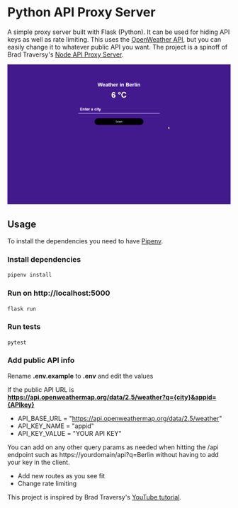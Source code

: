 # Python API Proxy Server

A simple proxy server built with Flask (Python). It can be used for hiding API keys as well as rate limiting. This uses the [OpenWeather API](https://openweathermap.org/api), but you can easily change it to whatever public API you want. The project
is a spinoff of Brad Traversy's [Node API Proxy Server](https://github.com/bradtraversy/node-api-proxy-server).

![Weather App](./frontend/weather-app.gif)

## Usage

To install the dependencies you need to have [Pipenv](https://pipenv.pypa.io/en/latest/).

### Install dependencies

```bash
pipenv install
```

### Run on http://localhost:5000

```bash
flask run
```

### Run tests

```bash
pytest
```

### Add public API info

Rename **.env.example** to **.env** and edit the values

If the public API URL is **https://api.openweathermap.org/data/2.5/weather?q={city}&appid={APIkey}**

- API_BASE_URL = "https://api.openweathermap.org/data/2.5/weather"
- API_KEY_NAME = "appid"
- API_KEY_VALUE = "YOUR API KEY"

You can add on any other query params as needed when hitting the /api endpoint such as https://yourdomain/api?q=Berlin without having to add your key in the client.

- Add new routes as you see fit
- Change rate limiting

This project is inspired by Brad Traversy's [YouTube tutorial](https://youtu.be/ZGymN8aFsv4).